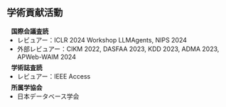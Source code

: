## 学術貢献活動

<h4 style="margin:0 10px 0;">国際会議査読</h4>

<ul style="margin:0 0 5px;">
<!--   <li><a href="http://cvpr2023.thecvf.com/"><autocolor>IEEE/CVF Conference on Computer Vision and Pattern Recognition (CVPR) 2021-2023</autocolor></a></li>
  <li><a href="http://iccv2021.thecvf.com/"><autocolor>IEEE/CVF International Conference on Computer Vision (ICCV) 2021</autocolor></a></li>
  <li><a href="https://eccv2022.ecva.net/"><autocolor>European Conference on Computer Vision (ECCV) 2022</autocolor></a></li> -->
  <li>レビュアー：ICLR 2024 Workshop LLMAgents, NIPS 2024</li>
  <li>外部レビュアー：CIKM 2022, DASFAA 2023, KDD 2023, ADMA 2023, APWeb-WAIM 2024</li>
</ul>

<h4 style="margin:0 10px 0;">学術誌査読</h4>

<ul style="margin:0 0 5px;">
<!--   <li><a href="https://www.computer.org/csdl/journal/tp"><autocolor>IEEE Transactions on Pattern Analysis and Machine Intelligence (TPAMI)</autocolor></a></li>
  <li><a href="https://www.springer.com/journal/11263"><autocolor>International Journal of Computer Vision (IJCV)</autocolor></a></li> -->
  <li>レビュアー：IEEE Access</li>
</ul>

<h4 style="margin:0 10px 0;">所属学協会</h4>

<ul style="margin:0 0 5px;">
  <li>日本データベース学会 </li>
</ul>
